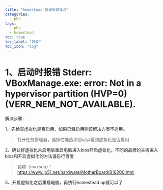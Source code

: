 ```yaml
---
title: "homestead 错误处理集合"
categories:
  - php
tags:
  - php
  - homestead
toc: true
toc_label: "目录"
toc_icon: "cog"    
---
```

# 1、启动时报错 Stderr: VBoxManage.exe: error: Not in a hypervisor partition (HVP=0) (VERR_NEM_NOT_AVAILABLE).
解决步骤:

1、先检查虚拟化是否启用，如果已经启用则该解决方案不适用。
> 打开任务管理器，选择性能选项则可以看到虚拟化是否启用

2、确认好虚拟化未启用后重启电脑进入bios开启虚拟化，不同的品牌的主板进入bios和开启虚拟化的方法请自行百度
> 铭瑄（maxsun）：https://www.jb51.net/hardware/MotherBoard/816200.html

3、开启虚拟化之后重启电脑，再执行homestead up就可以了